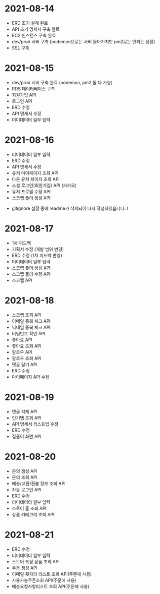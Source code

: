 # 2021-08-14
- ERD 초기 설계 완료
- API 초기 명세서 구축 완료
- EC2 인스턴스 구축 완료
- dev/prod 서버 구축 (nodemon으로는 서버 돌아가지만 pm2로는 안되는 상황)
- SSL 구축

# 2021-08-15
- dev/prod 서버 구축 완료 (nodemon, pm2 둘 다 가능)
- RDS 데이터베이스 구축
- 회원가입 API 
- 로그인 API
- ERD 수정
- API 명세서 수정
- 더미데이터 일부 입력

# 2021-08-16
- 더미데이터 일부 입력
- ERD 수정
- API 명세서 수정
- 유저 마이페이지 조회 API
- 다른 유저 페이지 조회 API
- 소셜 로그인(회원가입) API (카카오)
- 유저 프로필 수정 API
- 스크랩 폴더 생성 API
* gitignore 설정 중에 readme가 삭제되어 다시 작성하였습니다..!

# 2021-08-17
- 1차 피드백
- 기획서 수정 (개발 범위 변경)
- ERD 수정 (1차 피드백 반영)
- 더미데이터 일부 입력
- 스크랩 폴더 생성 API
- 스크랩 폴더 수정 API
- 스크랩 API

# 2021-08-18
- 스크랩 조회 API
- 이메일 중복 체크 API
- 닉네임 중복 체크 API
- 비밀번호 확인 API
- 좋아요 API
- 좋아요 조회 API
- 팔로우 API
- 팔로우 조회 API
- 댓글 달기 API
- ERD 수정
- 마이페이지 API 수정

# 2021-08-19
- 댓글 삭제 API
- 인기탭 조회 API
- API 명세서 리스트업 수정
- ERD 수정
- 집들이 화면 API

# 2021-08-20
- 문의 생성 API
- 문의 조회 API
- 배송/교환/환불 정보 조회 API
- 자동 로그인 API
- ERD 수정
- 더미데이터 일부 입력
- 스토어 홈 조회 API
- 상품 카테고리 조회 API

# 2021-08-21
- ERD 수정
- 더미데이터 일부 입력
- 스토어 특정 상품 조회 API
- 주문 생성 API
- 이메일 뒷자리 리스트 조회 API(주문에 사용)
- 사용가능쿠폰조회 API(주문에 사용)
- 배송요청사항리스트 조회 API(주문에 사용)
